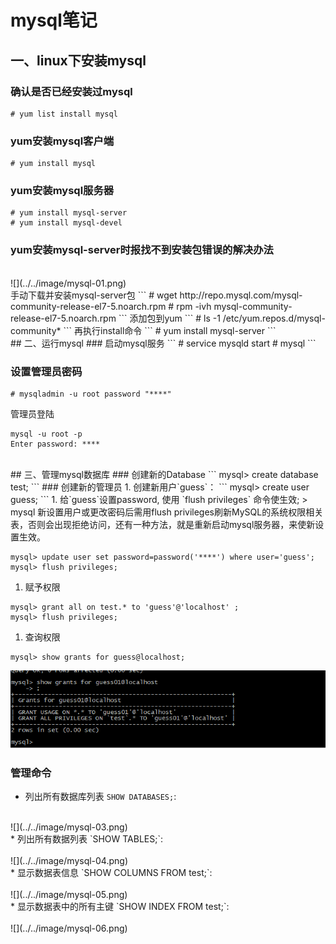 # mysql笔记

## 一、linux下安装mysql
### 确认是否已经安装过mysql
```
# yum list install mysql
```
### yum安装mysql客户端
```
# yum install mysql
```

### yum安装mysql服务器
```
# yum install mysql-server
# yum install mysql-devel
```

### yum安装mysql-server时报找不到安装包错误的解决办法
<br>
![](../../image/mysql-01.png)

<br>
手动下载并安装mysql-server包
```
# wget http://repo.mysql.com/mysql-community-release-el7-5.noarch.rpm  
# rpm -ivh mysql-community-release-el7-5.noarch.rpm  
```
添加包到yum
```
# ls -1 /etc/yum.repos.d/mysql-community*
```
再执行install命令
```
# yum install mysql-server  
```
<br/>
## 二、运行mysql
### 启动mysql服务
```
# service mysqld start
# mysql
```

### 设置管理员密码
```
# mysqladmin -u root password "****"
```
管理员登陆
```
mysql -u root -p
Enter password: ****
```
<br/>
## 三、管理mysql数据库
### 创建新的Database
```
mysql> create database test;
```
### 创建新的管理员
1. 创建新用户`guess`：
```
mysql> create user guess;
```
1. 给`guess`设置password, 使用 `flush privileges` 命令使生效;
> mysql 新设置用户或更改密码后需用flush privileges刷新MySQL的系统权限相关表，否则会出现拒绝访问，还有一种方法，就是重新启动mysql服务器，来使新设置生效。

  ```
  mysql> update user set password=password('****') where user='guess';
  mysql> flush privileges;
  ```
1. 赋予权限
```
mysql> grant all on test.* to 'guess'@'localhost' ;
mysql> flush privileges;
```
1. 查询权限
```
mysql> show grants for guess@localhost;
```
![](../../image/mysql-02.png)

### 管理命令

* 列出所有数据库列表 `SHOW DATABASES;`: <br/>
<br/>
![](../../image/mysql-03.png)
<br/>
* 列出所有数据列表 `SHOW TABLES;`: <br/>
<br>
![](../../image/mysql-04.png)
<br/>
* 显示数据表信息 `SHOW COLUMNS FROM test;`: <br/>
<br>
![](../../image/mysql-05.png)
<br/>
* 显示数据表中的所有主键 `SHOW INDEX FROM test;`: <br/>
<br>
![](../../image/mysql-06.png)
<br/>
